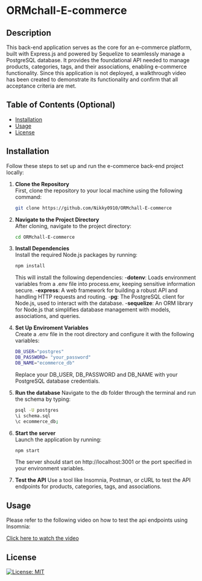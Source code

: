 # ORMchall-E-commerce

## Description

This back-end application serves as the core for an e-commerce platform, built with Express.js and powered by Sequelize to seamlessly manage a PostgreSQL database. It provides the foundational API needed to manage products, categories, tags, and their associations, enabling e-commerce functionality.
Since this application is not deployed, a walkthrough video has been created to demonstrate its functionality and confirm that all acceptance criteria are met.

## Table of Contents (Optional)

- [Installation](#installation)
- [Usage](#usage)
- [License](#license)

## Installation

Follow these steps to set up and run the e-commerce back-end project locally:

1. **Clone the Repository**  
   First, clone the repository to your local machine using the following command:

   ```bash
   git clone https://github.com/Nikky0910/ORMchall-E-commerce
    ```
2. **Navigate to the Project Directory**  
   After cloning, navigate to the project directory:

   ```bash
   cd ORMchall-E-commerce
    ```
3. **Install Dependencies**  
    Install the required Node.js packages by running:

   ```bash
   npm install
    ```
    This will install the following dependencies:
    -**dotenv**: Loads environment variables from a .env file into process.env, keeping sensitive information secure.
    -**express**: A web framework for building a robust API and handling HTTP requests and routing.
    -**pg**: The PostgreSQL client for Node.js, used to interact with the database.
    -**sequelize**: An ORM library for Node.js that simplifies database management with models, associations, and queries.

4. **Set Up Enviroment Variables**  
    Create a .env file in the root directory and configure it with the following variables:
     ```bash
     DB_USER="postgres"
     DB_PASSWORD= "your_password"
     DB_NAME="ecommerce_db"
     ```
     Replace your DB_USER, DB_PASSWORD and DB_NAME with your PostgreSQL database credentials.

5. **Run the database** 
    Navigate to the db folder through the terminal and run the schema by typing:
    ```bash
   psql -U postgres
   \i schema.sql
   \c ecommerce_db;
    ```
6. **Start the server**  
   Launch the application by running:

   ```bash
   npm start
    ```
    The server should start on  http://localhost:3001 or the port specified in your environment variables.

7. **Test the API**
   Use a tool like Insomnia, Postman, or cURL to test the API endpoints for products, categories, tags, and associations.

## Usage

Please refer to the following video on how to test the api endpoints using Insomnia: 

<a href = "https://drive.google.com/file/d/1V_M42tEqaGuADHuEFivhkFzLZIspZyZC/view?usp=sharing"> Click here to watch the video</a>

## License

[![License: MIT](https://img.shields.io/badge/License-MIT-yellow.svg)](https://opensource.org/licenses/MIT)
